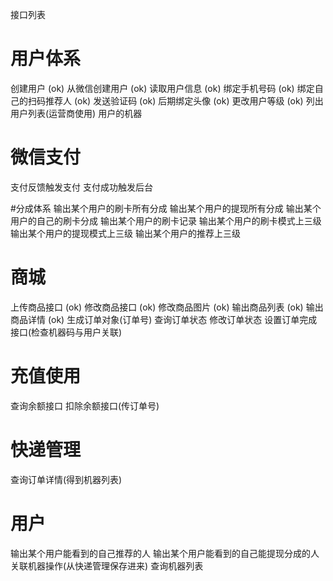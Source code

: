 接口列表

# 用户体系
创建用户 (ok)
从微信创建用户 (ok)
读取用户信息 (ok)
绑定手机号码 (ok)
绑定自己的扫码推荐人 (ok)
发送验证码 (ok)
后期绑定头像 (ok)
更改用户等级 (ok)
列出用户列表(运营商使用)
用户的机器

# 微信支付
支付反馈触发支付
支付成功触发后台

#分成体系
输出某个用户的刷卡所有分成
输出某个用户的提现所有分成
输出某个用户的自己的刷卡分成
输出某个用户的刷卡记录
输出某个用户的刷卡模式上三级
输出某个用户的提现模式上三级
输出某个用户的推荐上三级

# 商城
上传商品接口 (ok)
修改商品接口 (ok)
修改商品图片 (ok)
输出商品列表 (ok)
输出商品详情 (ok)
生成订单对象(订单号)
查询订单状态
修改订单状态
设置订单完成接口(检查机器码与用户关联)

# 充值使用
查询余额接口
扣除余额接口(传订单号)

# 快递管理
查询订单详情(得到机器列表)

# 用户
输出某个用户能看到的自己推荐的人
输出某个用户能看到的自己能提现分成的人
关联机器操作(从快递管理保存进来)
查询机器列表